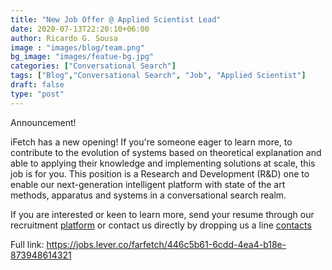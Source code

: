 ```yaml
---
title: "New Job Offer @ Applied Scientist Lead"
date: 2020-07-13T22:20:10+06:00
author: Ricardo G. Sousa
image : "images/blog/team.png"
bg_image: "images/featue-bg.jpg"
categories: ["Conversational Search"]
tags: ["Blog","Conversational Search", "Job", "Applied Scientist"]
draft: false
type: "post"
---
```


Announcement!

iFetch has a new opening! If you're someone eager to learn more, to contribute to the evolution of systems based on theoretical explanation and able to applying their knowledge and implementing solutions at scale, this job is for you. This position is a Research and Development (R&D) one to enable our next-generation intelligent platform with state of the art methods, apparatus and systems in a conversational search realm.

If you are interested or keen to learn more, send your resume through our recruitment [platform](https://jobs.lever.co/farfetch/446c5b61-6cdd-4ea4-b18e-873948614321) or contact us directly by dropping us a line [contacts](https://ifetch-chatbot.github.io/contact/)


Full link: https://jobs.lever.co/farfetch/446c5b61-6cdd-4ea4-b18e-873948614321
